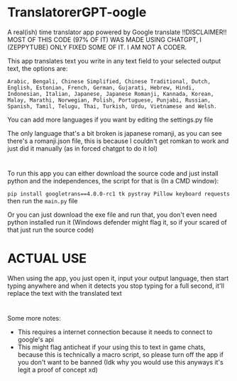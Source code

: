 # TranslatorerGPT-oogle
 A real(ish) time translator app powered by Google translate
 !!DISCLAIMER!! MOST OF THIS CODE (97% OF IT) WAS MADE USING CHATGPT, I (ZEPPYTUBE) ONLY FIXED SOME OF IT. I AM NOT A CODER.

 This app translates text you write in any text field to your selected output text, the options are:
 
 `Arabic, Bengali, Chinese Simplified, Chinese Traditional, Dutch, English, Estonian, French, German, Gujarati, Hebrew, Hindi, Indonesian, Italian, Japanese, Japanese Romanji, Kannada, Korean, Malay, Marathi, Norwegian, Polish, Portuguese, Punjabi, Russian, Spanish, Tamil, Telugu, Thai, Turkish, Urdu, Vietnamese and Welsh.`
 
 You can add more languages if you want by editing the settings.py file
 
 The only language that's a bit broken is japanese romanji, as you can see there's a romanji.json file, this is because I couldn't get romkan to work and just did it manually (as in forced chatgpt to do it lol)

#
 
 To run this app you can either download the source code and just install python and the independences, the script for that is (In a CMD window):
 
 `pip install googletrans==4.0.0-rc1 tk pystray Pillow keyboard requests` then run the `main.py` file
 
 Or you can just download the exe file and run that, you don't even need python installed run it (Windows defender might flag it, so if your scared of that just run the source code)

# ACTUAL USE

When using the app, you just open it, input your output language, then start typing anywhere and when it detects you stop typing for a full second, it'll replace the text with the translated text

# 

 Some more notes:
 - This requires a internet connection because it needs to connect to google's api
 - This might flag anticheat if your using this to text in game chats, because this is technically a macro script, so please turn off the app if you don't want to be banned (Idk why you would use this anyways it's legit a proof of concept xd)
